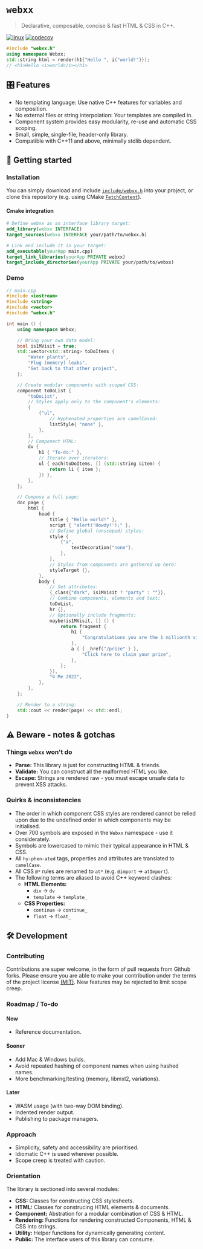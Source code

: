 # `webxx`

> Declarative, composable, concise & fast HTML & CSS in C++.

[![linux](https://github.com/rthrfrd/webxx/actions/workflows/linux.yml/badge.svg)](https://github.com/rthrfrd/webxx/actions/workflows/linux.yml) [![codecov](https://codecov.io/gh/rthrfrd/webxx/branch/main/graph/badge.svg)](https://codecov.io/gh/rthrfrd/webxx)

```c++
#include "webxx.h"
using namespace Webxx;
std::string html = render(h1{"Hello ", i{"world!"}});
// <h1>Hello <i>world</i></h1>
```

## 🎛 Features

- No templating language: Use native C++ features for variables and composition.
- No external files or string interpolation: Your templates are compiled in.
- Component system provides easy modularity, re-use and automatic CSS scoping.
- Small, simple, single-file, header-only library.
- Compatible with C++11 and above, minimally stdlib dependent.

## 🏃 Getting started

### Installation

You can simply download and include [`include/webxx.h`](include/webxx.h) into your project, or clone this repository (e.g. using CMake [`FetchContent`](https://cmake.org/cmake/help/latest/module/FetchContent.html)).

#### Cmake integration

```cmake
# Define webxx as an interface library target:
add_library(webxx INTERFACE)
target_sources(webxx INTERFACE your/path/to/webxx.h)

# Link and include it in your target:
add_executable(yourApp main.cpp)
target_link_libraries(yourApp PRIVATE webxx)
target_include_directories(yourApp PRIVATE your/path/to/webxx)
```

### Demo

```c++
// main.cpp
#include <iostream>
#include <string>
#include <vector>
#include "webxx.h"

int main () {
    using namespace Webxx;

    // Bring your own data model:
    bool is1MVisit = true;
    std::vector<std::string> toDoItems {
        "Water plants",
        "Plug (memory) leaks",
        "Get back to that other project",
    };

    // Create modular components with scoped CSS:
    component toDoList {
        "toDoList",
        // Styles apply only to the component's elements:
        {
            {"ul",
                // Hyphenated properties are camelCased:
                listStyle{ "none" },
            },
        },
        // Component HTML:
        dv {
            h1 { "To-do:" },
            // Iterate over iterators:
            ul { each(toDoItems, [] (std::string &item) {
                return li { item };
            }) },
        },
    };

    // Compose a full page:
    doc page {
        html {
            head {
                title { "Hello world!" },
                script { "alert('Howdy!');" },
                // Define global (unscoped) styles:
                style {
                    {"a",
                        textDecoration{"none"},
                    },
                },
                // Styles from components are gathered up here:
                styleTarget {},
            },
            body {
                // Set attributes:
                {_class{"dark", is1MVisit ? "party" : ""}},
                // Combine components, elements and text:
                toDoList,
                hr {},
                // Optionally include fragments:
                maybe(is1MVisit, [] () {
                    return fragment {
                        h1 {
                            "Congratulations you are the 1 millionth visitor!",
                        },
                        a { { _href{"/prize" } },
                            "Click here to claim your prize",
                        },
                    };
                }),
                "© Me 2022",
            },
        },
    };

    // Render to a string:
    std::cout << render(page) << std::endl;
}
```

## ⚠️ Beware - notes & gotchas

### Things `webxx` won't do

- __Parse:__ This library is just for constructing HTML & friends.
- __Validate:__ You can construct all the malformed HTML you like.
- __Escape:__ Strings are rendered raw - you must escape unsafe data to prevent XSS attacks.

### Quirks & inconsistencies

- The order in which component CSS styles are rendered cannot be relied upon due to the undefined order in which components may be initialised.
- Over 700 symbols are exposed in the `Webxx` namespace - use it considerately.
- Symbols are lowercased to mimic their typical appearance in HTML & CSS.
- All `hy-phen-ated` tags, properties and attributes are translated to `camelCase`.
- All CSS `@*` rules are renamed to `at*` (e.g. `@import` -> `atImport`).
- The following terms are aliased to avoid C++ keyword clashes:
  - __HTML Elements:__
    - `div` -> `dv`
    - `template` -> `template_`
  - __CSS Properties:__
    - `continue` -> `continue_`
    - `float` -> `float_`

## 🛠 Development

### Contributing

Contributions are super welcome, in the form of pull requests from Github forks. Please ensure you are able to make your contribution under the terms of the project license [(MIT)](LICENSE.md). New features may be rejected to limit scope creep.

### Roadmap / To-do

#### Now

- Reference documentation.

#### Sooner

- Add Mac & Windows builds.
- Avoid repeated hashing of component names when using hashed names.
- More benchmarking/testing (memory, libmxl2, variations).

#### Later

- WASM usage (with two-way DOM binding).
- Indented render output.
- Publishing to package managers.

### Approach

- Simplicity, safety and accessibility are prioritised.
- Idiomatic C++ is used wherever possible.
- Scope creep is treated with caution.

### Orientation

The library is sectioned into several modules:

- __CSS:__ Classes for constructing CSS stylesheets.
- __HTML:__ Classes for construcing HTML elements & documents.
- __Component:__ Abstration for a modular combination of CSS & HTML.
- __Rendering:__ Functions for rendering constructed Components, HTML & CSS into strings.
- __Utility:__ Helper functions for dynamically generating content.
- __Public:__ The interface users of this library can consume.
